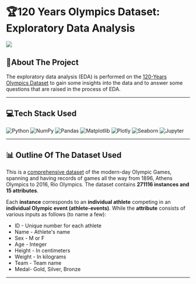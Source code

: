 # 🏆120 Years Olympics Dataset: Exploratory Data Analysis 
![](https://media.giphy.com/media/KzBj3pPcpFn8WtluYY/giphy.gif)

## 🏅About The Project
The exploratory data analysis (EDA) is performed on the [120-Years Olympics Dataset](https://www.kaggle.com/heesoo37/120-years-of-olympic-history-athletes-and-results) to gain some insights into the data and to answer some questions that are raised in the process of EDA. 

---

## 💻Tech Stack Used
![Python](https://img.shields.io/badge/python-3670A0?style=for-the-badge&logo=python&logoColor=ffdd54)
![NumPy](https://img.shields.io/badge/numpy-%23013243.svg?style=for-the-badge&logo=numpy&logoColor=white)
![Pandas](https://img.shields.io/badge/pandas-%23150458.svg?style=for-the-badge&logo=pandas&logoColor=white)
![Matplotlib](https://img.shields.io/badge/Matplotlib-%23ffffff.svg?style=for-the-badge&logo=Matplotlib&logoColor=black)
![Plotly](https://img.shields.io/badge/Plotly-%233F4F75.svg?style=for-the-badge&logo=plotly&logoColor=white)
![Seaborn](https://img.shields.io/badge/seaborn-%23150458.svg?style=for-the-badge&logo=seaborn&logoColor=white)
![Jupyter](https://img.shields.io/badge/Jupyter-%23F37626.svg?style=for-the-badge&logo=Jupyter&logoColor=white)

---

## 📊 Outline Of The Dataset Used
This is a [comprehensive dataset](https://www.kaggle.com/heesoo37/120-years-of-olympic-history-athletes-and-results) of the modern-day Olympic Games, spanning and having records of games all the way from 1896, Athens Olympics to 2016, Rio Olympics.
The dataset contains **271116 instances and 15 attributes**. 

Each **instance** corresponds to an **individual athlete** competing in an **individual Olympic event (athlete-events)**. 
While the **attribute** consists of various inputs as follows (to name a few):
- ID - Unique number for each athlete
- Name - Athlete's name
- Sex - M or F
- Age - Integer
- Height - In centimeters
- Weight - In kilograms
- Team - Team name
- Medal- Gold, Silver, Bronze

---